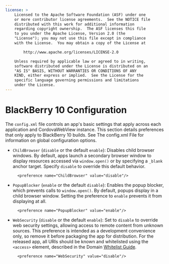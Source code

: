 ```yaml
---
license: >
    Licensed to the Apache Software Foundation (ASF) under one
    or more contributor license agreements.  See the NOTICE file
    distributed with this work for additional information
    regarding copyright ownership.  The ASF licenses this file
    to you under the Apache License, Version 2.0 (the
    "License"); you may not use this file except in compliance
    with the License.  You may obtain a copy of the License at

        http://www.apache.org/licenses/LICENSE-2.0

    Unless required by applicable law or agreed to in writing,
    software distributed under the License is distributed on an
    "AS IS" BASIS, WITHOUT WARRANTIES OR CONDITIONS OF ANY
    KIND, either express or implied.  See the License for the
    specific language governing permissions and limitations
    under the License.
---
```


# BlackBerry 10 Configuration

The `config.xml` file controls an app's basic settings that apply
across each application and CordovaWebView instance. This section
details preferences that only apply to BlackBerry 10 builds. See The
config.xml File for information on global configuration options.

- `ChildBrowser` (`disable` or the default `enable`): Disables child
  browser windows. By default, apps launch a secondary browser window
  to display resources accessed via `window.open()` or by specifying a
  `_blank` anchor target. Specify `disable` to override this default
  behavior.

        <preference name="ChildBrowser" value="disable"/>

- `PopupBlocker` (`enable` or the default `disable`): Enables the
  popup blocker, which prevents calls to `window.open()`. By default,
  popups display in a child browser window. Setting the preference to
  `enable` prevents it from displaying at all.

        <preference name="PopupBlocker" value="enable"/>

- `WebSecurity` (`disable` or the default `enable`): Set to `disable`
  to override web security settings, allowing access to remote content
  from unknown sources. This preference is intended as a development
  convenience only, so remove it before packaging the app for
  distribution.  For the released app, all URIs should be known and
  whitelisted using the `<access>` element, described in the Domain
  <a href="../../appdev/whitelist/index.html">Whitelist Guide</a>.

        <preference name="WebSecurity" value="disable"/>


